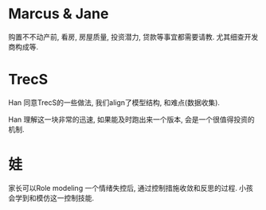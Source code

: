 # Marcus & Jane
购置不不动产前, 看房, 房屋质量, 投资潜力, 贷款等事宜都需要请教. 尤其细查开发商构成等.

# TrecS
Han 同意TrecS的一些做法, 我们align了模型结构, 和难点(数据收集).

Han 理解这一块非常的迅速, 如果能及时跑出来一个版本, 会是一个很值得投资的机制.

# 娃
家长可以Role modeling 一个情绪失控后, 通过控制措施收敛和反思的过程. 小孩会学到和模仿这一控制技能.

